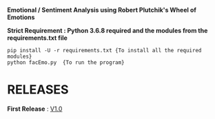 **Emotional / Sentiment Analysis using Robert Plutchik's Wheel of Emotions**

__Strict Requirement : Python 3.6.8 required and the modules from the requirements.txt file__ 


```
pip install -U -r requirements.txt {To install all the required modules}
python facEmo.py  {To run the program}
```

# RELEASES

__First Release__ : <a href="https://github.com/asangam/Emotional-Analysis/releases">V1.0</a>
